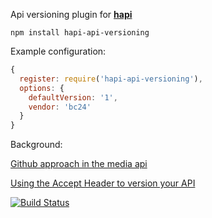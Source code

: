Api versioning plugin for [**hapi**](https://github.com/hapijs/hapi)

```shell
npm install hapi-api-versioning
```

Example configuration:
```js
{
  register: require('hapi-api-versioning'),
  options: {
    defaultVersion: '1',
    vendor: 'bc24'
  }
}
```

Background:

[Github approach in the media api](https://developer.github.com/v3/media/)

[Using the Accept Header to version your API](http://labs.qandidate.com/blog/2014/10/16/using-the-accept-header-to-version-your-api)


[![Build Status](https://travis-ci.org/StarpTech/hapi-api-versioning.svg)](https://travis-ci.org/StarpTech/hapi-api-versioning)
